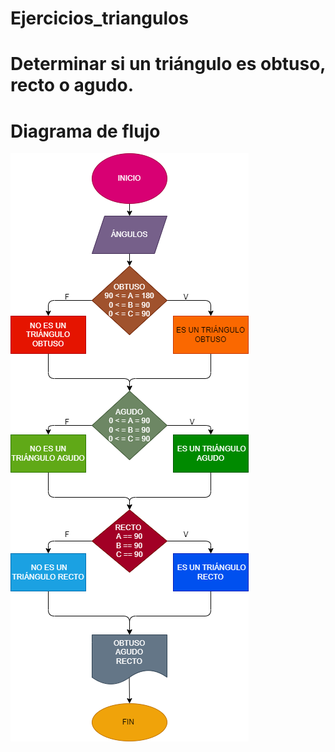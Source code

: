 # Ejercicios_triangulos
# Determinar si un triángulo es obtuso, recto o agudo.

# Diagrama de flujo

![Diagrama de flujo](diagrama-obtuso-recto-agudo.png "Diagrama de flujo")